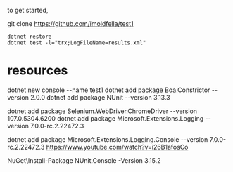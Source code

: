 
to get started, 

git clone  https://github.com/imoldfella/test1

```
dotnet restore
dotnet test -l="trx;LogFileName=results.xml"
```



# resources

dotnet new console --name test1
dotnet add package Boa.Constrictor --version 2.0.0
dotnet add package NUnit --version 3.13.3

dotnet add package Selenium.WebDriver.ChromeDriver --version 107.0.5304.6200
dotnet add package Microsoft.Extensions.Logging --version 7.0.0-rc.2.22472.3

dotnet add package Microsoft.Extensions.Logging.Console --version 7.0.0-rc.2.22472.3
https://www.youtube.com/watch?v=i26B1afosCo

NuGet\Install-Package NUnit.Console -Version 3.15.2
